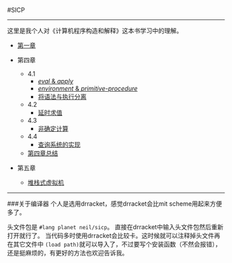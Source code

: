 #SICP 
***

这里是我个人对《计算机程序构造和解释》这本书学习中的理解。   

* [第一章](https://github.com/flicsmay/blog/blob/master/SICP/chapter1/chapter%201.md)

* 第四章 
	* 4.1
		* [*eval* & *apply*](https://github.com/flicsmay/blog/blob/master/SICP/chapter4/eval-apply.md)
		* [*environment* & *primitive-procedure*](https://github.com/flicsmay/blog/blob/master/SICP/chapter4/environment-primitive.md)
		* [将语法与执行分离](https://github.com/flicsmay/blog/blob/master/SICP/chapter4/将语法分析与执行分离.md)
	* 4.2
		* [延时求值](https://github.com/flicsmay/blog/blob/master/SICP/chapter4/延时求值.md)
	* 4.3
		* [非确定计算](https://github.com/flicsmay/blog/blob/master/SICP/chapter4/非确定计算.md)
	* 4.4
		* [查询系统的实现](https://github.com/flicsmay/blog/blob/master/SICP/chapter4/查询系统的实现.md)
	* [第四章总结](https://github.com/flicsmay/blog/blob/master/SICP/chapter4/第四章总结.md)
* 第五章
	* [堆栈式虚拟机](https://github.com/flicsmay/blog/blob/master/SICP/chapter5/堆栈式虚拟机.md)

***

###关于编译器
个人是选用drracket，感觉drracket会比mit scheme用起来方便多了。

头文件包是 `#lang planet neil/sicp`。
直接在drracket中输入头文件包然后重新打开就行了。
当代码多时使用drracket会比较卡。这时候就可以注释掉头文件再在其它文件中
`(load path)`就可以导入了，不过要写个安装函数（不然会报错），还是挺麻烦的，有更好的方法也欢迎告诉我。